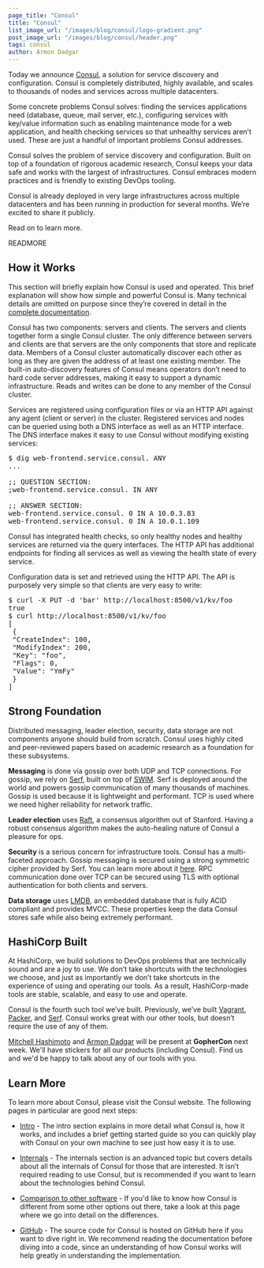 ```yaml
---
page_title: "Consul"
title: "Consul"
list_image_url: "/images/blog/consul/logo-gradient.png"
post_image_url: "/images/blog/consul/header.png"
tags: consul
author: Armon Dadgar
---
```


Today we announce [Consul](http://www.consul.io), a solution for service discovery and
configuration. Consul is completely distributed, highly available, and scales
to thousands of nodes and services across multiple datacenters.

Some concrete problems Consul solves: finding the services applications need
(database, queue, mail server, etc.), configuring services with key/value
information such as enabling maintenance mode for a web application, and
health checking services so that unhealthy services aren’t used. These are
just a handful of important problems Consul addresses.

Consul solves the problem of service discovery and configuration.
Built on top of a foundation of rigorous academic research, Consul keeps your
data safe and works with the largest of infrastructures. Consul embraces
modern practices and is friendly to existing DevOps tooling.

Consul is already deployed in very large infrastructures across multiple
datacenters and has been running in production for several months. We’re
excited to share it publicly.

Read on to learn more.

READMORE

## How it Works

This section will briefly explain how Consul is used and operated. This brief
explanation will show how simple and powerful Consul is. Many technical details
are omitted on purpose since they’re covered in detail in the
[complete documentation](http://www.consul.io/docs/index.html).

Consul has two components: servers and clients. The servers and clients
together form a single Consul cluster. The only difference between servers
and clients are that servers are the only components that store and replicate
data. Members of a Consul cluster automatically discover each other as long as
they are given the address of at least one existing member. The built-in
auto-discovery features of Consul means operators don’t need to hard code server
addresses, making it easy to support a dynamic infrastructure. Reads and
writes can be done to any member of the Consul cluster.

Services are registered using configuration files or via an HTTP API against
any agent (client or server) in the cluster. Registered services and nodes
can be queried using both a DNS interface as well as an HTTP interface. The
DNS interface makes it easy to use Consul without modifying existing services:

<pre class="prettyprint">
$ dig web-frontend.service.consul. ANY
...

;; QUESTION SECTION:
;web-frontend.service.consul. IN ANY

;; ANSWER SECTION:
web-frontend.service.consul. 0 IN A 10.0.3.83
web-frontend.service.consul. 0 IN A 10.0.1.109
</pre>

Consul has integrated health checks, so only healthy nodes and healthy
services are returned via the query interfaces. The HTTP API has additional
endpoints for finding all services as well as viewing the health state of
every service.

Configuration data is set and retrieved using the HTTP API. The API is
purposely very simple so that clients are very easy to write:

<pre class="prettyprint">
$ curl -X PUT -d 'bar' http://localhost:8500/v1/kv/foo
true
$ curl http://localhost:8500/v1/kv/foo
[
 {
 "CreateIndex": 100,
 "ModifyIndex": 200,
 "Key": "foo",
 "Flags": 0,
 "Value": "YmFy"
 }
]
</pre>

## Strong Foundation

Distributed messaging, leader election, security, data storage are not
components anyone should build from scratch. Consul uses highly cited and
peer-reviewed papers based on academic research as a foundation for these
subsystems.

**Messaging** is done via gossip over both UDP and TCP connections. For gossip,
we rely on
[Serf](http://www.serfdom.io), built on top of
[SWIM](http://www.cs.cornell.edu/~asdas/research/dsn02-swim.pdf). Serf is
deployed around
the world and powers gossip communication of many thousands of machines.
Gossip is used because it is lightweight and performant.
TCP is used where we need higher reliability for network traffic.

**Leader election** uses
[Raft](https://ramcloud.stanford.edu/wiki/download/attachments/11370504/raft.pdf),
a consensus algorithm out of Stanford.
Having a robust consensus algorithm makes the auto-healing nature of Consul a
pleasure for ops.

**Security** is a serious concern for infrastructure tools. Consul has a
multi-faceted approach. Gossip messaging is secured using a strong symmetric
cipher provided by Serf. You can learn more about it
[here](http://www.consul.io/docs/internals/security.html). RPC
communication done over TCP can be secured using TLS with optional
authentication for both clients and servers.

**Data storage** uses
[LMDB](http://symas.com/mdb/), an embedded database that is fully ACID
compliant and provides MVCC. These properties keep the data Consul stores
safe while also being extremely performant.

## HashiCorp Built

At HashiCorp, we build solutions to DevOps problems that are technically
sound and are a joy to use. We don’t take shortcuts with the technologies
we choose, and just as importantly we don’t take shortcuts in the
experience of using and operating our tools. As a result, HashiCorp-made tools
are stable, scalable, and easy to use and operate.

Consul is the fourth such tool we’ve built. Previously, we’ve built
[Vagrant](http://www.vagrantup.com),
[Packer](http://www.packer.io), and
[Serf](http://www.serfdom.io).
Consul works great with our other tools, but doesn’t require the use of
any of them.

[Mitchell Hashimoto](https://github.com/mitchellh) and
[Armon Dadgar](https://github.com/armon) will be present at **GopherCon**
next week. We'll have stickers for all our products (including Consul).
Find us and we'd be happy to talk about any of our tools with you.

## Learn More

To learn more about Consul, please visit the Consul website. The
following pages in particular are good next steps:

* [Intro](http://www.consul.io/intro/index.html) -
  The intro section explains in more detail what Consul is,
  how it works, and includes a brief getting started guide so you can
  quickly play with Consul on your own machine to see just how easy it
  is to use.

* [Internals](http://www.consul.io/docs/internals/index.html) -
  The internals section is an advanced topic but covers
  details about all the internals of Consul for those that are interested.
  It isn’t required reading to use Consul, but is recommended if you want to
  learn about the technologies behind Consul.

* [Comparison to other software](http://www.consul.io/intro/vs/index.html) -
  If you'd like to know how Consul is different from some other options
  out there, take a look at this page where we go into detail on the
  differences.

* [GitHub](https://github.com/hashicorp/consul) -
  The source code for Consul is hosted on GitHub here if you want to
  dive right in. We recommend reading the documentation before diving into a
  code, since an understanding of how Consul works will help greatly in
  understanding the implementation.

